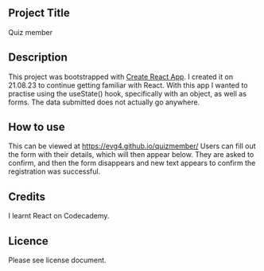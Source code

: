 ## Project Title
Quiz member
## Description
This project was bootstrapped with [Create React App](https://github.com/facebook/create-react-app). I created it on 21.08.23 to continue getting familiar with React. With this app I wanted to practise using the useState() hook, specifically with an object, as well as forms. The data submitted does not actually go anywhere.
## How to use
This can be viewed at https://evg4.github.io/quizmember/ Users can fill out the form with their details, which will then appear below. They are asked to confirm, and then the form disappears and new text appears to confirm the registration was successful.
## Credits
I learnt React on Codecademy.
## Licence
Please see license document.



